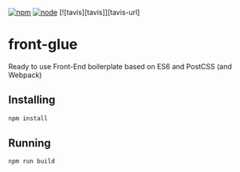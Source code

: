 [![npm][npm]][npm-url]
[![node][node]][node-url]
[![tavis][tavis]][tavis-url]

# front-glue
Ready to use Front-End boilerplate based on ES6 and PostCSS (and Webpack)

## Installing
```bash
npm install
```

## Running
```bash
npm run build
```

[npm]: https://img.shields.io/npm/v/front-glue.svg
[npm-url]: https://npmjs.com/package/front-glue

[node]: https://img.shields.io/node/v/front-glue.svg
[node-url]: https://nodejs.org

[travis]: https://img.shields.io/travis/vforge/front-glue.svg
[travis-url]: https://travis-ci.org/vforge/front-glue
